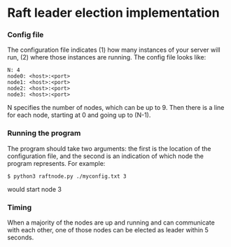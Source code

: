 # Raft leader election implementation

### Config file

The configuration file indicates (1) how many instances of your server will run, (2) where those instances are running. The config file looks like:

```
N: 4
node0: <host>:<port>
node1: <host>:<port>
node2: <host>:<port>
node3: <host>:<port>
```

N specifies the number of nodes, which can be up to 9. Then there is a line for each node, starting at 0 and going up to (N-1).

### Running the program

The program should take two arguments: the first is the location of the configuration file, and the second is an indication of which node the program represents. For example:

```
$ python3 raftnode.py ./myconfig.txt 3
```

would start node 3

### Timing

When a majority of the nodes are up and running and can communicate with each other, one of those nodes can be elected as leader within 5 seconds. 
